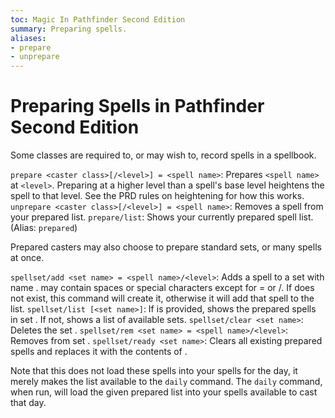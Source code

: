 ```yaml
---
toc: Magic In Pathfinder Second Edition
summary: Preparing spells.
aliases:
- prepare
- unprepare
---
```


# Preparing Spells in Pathfinder Second Edition

Some classes are required to, or may wish to, record spells in a spellbook.

`prepare <caster class>[/<level>] = <spell name>`: Prepares `<spell name>` at `<level>`. Preparing at a higher level than a spell's base level heightens the spell to that level. See the PRD rules on heightening for how this works.
`unprepare <caster class>[/<level>] = <spell name>`: Removes a spell from your prepared list.
`prepare/list`: Shows your currently prepared spell list. (Alias: `prepared`)

Prepared casters may also choose to prepare standard sets, or many spells at once.

`spellset/add <set name> = <spell name>/<level>`: Adds a spell to a set with name <set name>. <set name> may contain spaces or special characters except for = or /. If <set name> does not exist, this command will create it, otherwise it will add that spell to the list.
`spellset/list [<set name>]`: If <set name> is provided, shows the prepared spells in set <set name>. If not, shows a list of available sets. 
`spellset/clear <set name>`: Deletes the set <set name>.
`spellset/rem <set name> = <spell name>/<level>`: Removes <spell name> from set <set name>.
`spellset/ready <set name>`: Clears all existing prepared spells and replaces it with the contents of <set name>.

Note that this does not load these spells into your spells for the day, it merely makes the list available to the `daily` command. The `daily` command, when run, will load the given prepared list into your spells available to cast that day.